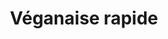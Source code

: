 ---
auteur: Marion
categories:
- Sauce
check: Oui
checkAlwaysOk: true
cuisson: Non
draft: false
ingredients:
  epices:
  - quantite: 1
    title: Sel
    unit: c. à soupe
  - quantite: 150
    title: Moutarde
    unit: ml
  lof:
  - quantite: 1.2
    title: huile de tournesol
    unit: litre
  - quantite: 600
    title: Crème Végétale
    unit: ml
layout: recettes
materiel:
- Giraffe (Bras Mixeur)
plate: 100
preparation: '* Mettre tous les ingrédients dans un grand bocal ou deux selon les
  quantités. La crème soja doit être froide.

  * Mixer avec un bras mixeur.'
preparation24h: Mettre la crème soja au frais, la recette marche mieux si elle est
  froide (pas testé autrement)
publishDate: 2024-03-08 11:49:45.632000+00:00
regime:
- vegetarien
- vegan
- sans-gluten
- sans-lactose
temperature: Froid
title: Véganaise rapide
titleslug: veganaise-rapide_h7imdh9h
type: plat
uuid: h7imdh9h
---